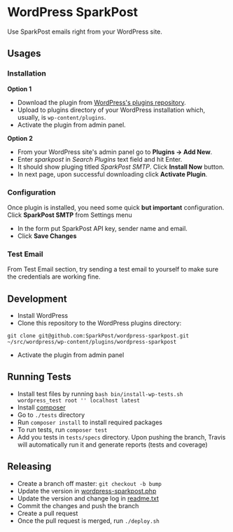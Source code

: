# WordPress SparkPost

Use SparkPost emails right from your WordPress site.

## Usages

### Installation

**Option 1**

* Download the plugin from [WordPress's plugins repository](https://wordpress.org/plugins/sparkpost/).
* Upload to plugins directory of your WordPress installation which, usually, is `wp-content/plugins`.
* Activate the plugin from admin panel.

**Option 2**
* From your WordPress site's admin panel go to **Plugins -> Add New**.
* Enter *sparkpost* in *Search Plugins* text field and hit Enter.
* It should show pluging titled *SparkPost SMTP*. Click **Install Now** button.
* In next page, upon successful downloading click **Activate Plugin**.

### Configuration
Once plugin is installed, you need some quick **but important** configuration. Click **SparkPost SMTP** from Settings menu
* In the form put SparkPost API key, sender name and email.
* Click **Save Changes**

### Test Email
From Test Email section, try sending a test email to yourself to make sure the credentials are working fine.


## Development
* Install WordPress
* Clone this repository to the WordPress plugins directory:

```
git clone git@github.com:SparkPost/wordpress-sparkpost.git ~/src/wordpress/wp-content/plugins/wordpress-sparkpost
```

* Activate the plugin from admin panel

## Running Tests
* Install test files by running `bash bin/install-wp-tests.sh wordpress_test root '' localhost latest`
* Install [composer](https://getcomposer.org/doc/00-intro.md)
* Go to `./tests` directory
* Run `composer install` to install required packages
* To run tests, run `composer test`
* Add you tests in `tests/specs` directory. Upon pushing the branch, Travis will automatically run it and generate reports (tests and coverage)

## Releasing

* Create a branch off master: `git checkout -b bump`
* Update the version in [wordpress-sparkpost.php](wordpress-sparkpost.php)
* Update the version and change log in [readme.txt](readme.txt)
* Commit the changes and push the branch
* Create a pull request
* Once the pull request is merged, run `./deploy.sh`
